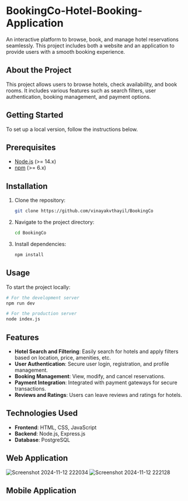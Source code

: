# BookingCo-Hotel-Booking-Application
An interactive platform to browse, book, and manage hotel reservations seamlessly. This project includes both a website and an application to provide users with a smooth booking experience.

## About the Project
This project allows users to browse hotels, check availability, and book rooms. It includes various features such as search filters, user authentication, booking management, and payment options. 

## Getting Started
To set up a local version, follow the instructions below.

## Prerequisites
- [Node.js](https://nodejs.org/) (>= 14.x)
- [npm](https://www.npmjs.com/) (>= 6.x)

## Installation
1. Clone the repository:
    ```bash
    git clone https://github.com/vinayakvthayil/BookingCo
    ```
2. Navigate to the project directory:
    ```bash
    cd BookingCo
    ```
3. Install dependencies:
    ```bash
    npm install
    ```

## Usage
To start the project locally:
```bash
# For the development server
npm run dev

# For the production server
node index.js
```

## Features
- **Hotel Search and Filtering**: Easily search for hotels and apply filters based on location, price, amenities, etc.
- **User Authentication**: Secure user login, registration, and profile management.
- **Booking Management**: View, modify, and cancel reservations.
- **Payment Integration**: Integrated with payment gateways for secure transactions.
- **Reviews and Ratings**: Users can leave reviews and ratings for hotels.

## Technologies Used
- **Frontend**: HTML, CSS, JavaScript 
- **Backend**: Node.js, Express.js
- **Database**: PostgreSQL

## Web Application
![Screenshot 2024-11-12 222034](https://github.com/user-attachments/assets/bb646493-4e5d-405a-abf3-bee413f2e2e4)
![Screenshot 2024-11-12 222128](https://github.com/user-attachments/assets/78749852-4b4f-4308-aedd-344518c022be)

## Mobile Application



